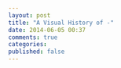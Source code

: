 ```yaml
---
layout: post
title: "A Visual History of -"
date: 2014-06-05 00:37
comments: true
categories: 
published: false
---
```

